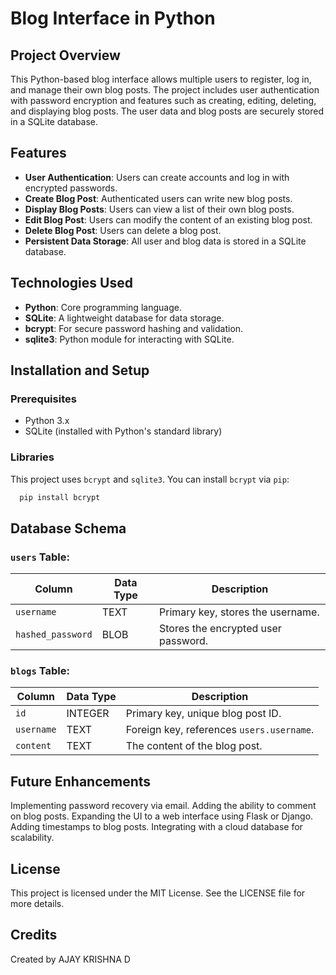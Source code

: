 # Blog Interface in Python

## Project Overview
This Python-based blog interface allows multiple users to register, log in, and manage their own blog posts. The project includes user authentication with password encryption and features such as creating, editing, deleting, and displaying blog posts. The user data and blog posts are securely stored in a SQLite database.

## Features
- **User Authentication**: Users can create accounts and log in with encrypted passwords.
- **Create Blog Post**: Authenticated users can write new blog posts.
- **Display Blog Posts**: Users can view a list of their own blog posts.
- **Edit Blog Post**: Users can modify the content of an existing blog post.
- **Delete Blog Post**: Users can delete a blog post.
- **Persistent Data Storage**: All user and blog data is stored in a SQLite database.

## Technologies Used
- **Python**: Core programming language.
- **SQLite**: A lightweight database for data storage.
- **bcrypt**: For secure password hashing and validation.
- **sqlite3**: Python module for interacting with SQLite.

## Installation and Setup

### Prerequisites
- Python 3.x
- SQLite (installed with Python's standard library)
  
### Libraries
This project uses `bcrypt` and `sqlite3`. You can install `bcrypt` via `pip`:

```bash
  pip install bcrypt
```
## Database Schema

### `users` Table:

| Column          | Data Type | Description                        |
| --------------- | --------- | ---------------------------------- |
| `username`      | TEXT      | Primary key, stores the username.  |
| `hashed_password` | BLOB      | Stores the encrypted user password. |

### `blogs` Table:

| Column     | Data Type | Description                        |
| ---------- | --------- | ---------------------------------- |
| `id`       | INTEGER   | Primary key, unique blog post ID.  |
| `username` | TEXT      | Foreign key, references `users.username`. |
| `content`  | TEXT      | The content of the blog post.      |


## Future Enhancements
Implementing password recovery via email.
Adding the ability to comment on blog posts.
Expanding the UI to a web interface using Flask or Django.
Adding timestamps to blog posts.
Integrating with a cloud database for scalability.

## License
This project is licensed under the MIT License. See the LICENSE file for more details.

## Credits
Created by AJAY KRISHNA D
